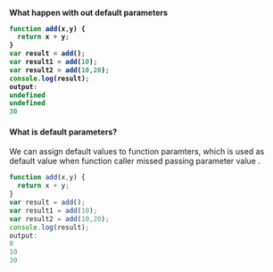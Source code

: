 <h4>What happen with out default parameters </4>

```javascript
function add(x,y) {
  return x + y;
}
var result = add();
var result1 = add(10);
var result2 = add(10,20);
console.log(result);
output: 
undefined
undefined
30
```

<h4>What is default parameters?</h4>
<p>We can assign default values to function paramters, which is used as default value when function caller missed passing parameter value . 
</p>

```javascript
function add(x,y) {
  return x + y;
}
var result = add();
var result1 = add(10);
var result2 = add(10,20);
console.log(result);
output: 
0
10
30
```
